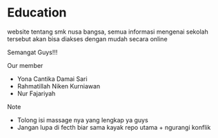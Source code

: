 # Education
website tentang smk nusa bangsa, semua informasi mengenai sekolah tersebut akan bisa diakses dengan mudah secara online

Semangat Guys!!!

Our member
- Yona Cantika Damai Sari
- Rahmatillah Niken Kurniawan
- Nur Fajariyah

Note
- Tolong isi massage nya yang lengkap ya guys
- Jangan lupa di fecth biar sama kayak repo utama + ngurangi konflik